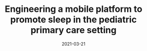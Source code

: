 ---
articlename2: sleepy02
title: >-
  Engineering a mobile platform to promote sleep in the pediatric primary care setting 
date: '2021-03-21'
summary: >-
  A mobile health platform that can capture sleep data and remotely communicate with families was developed and deployed. Promising candidate intervention components will be further investigated under the optimization phase of the MOST framework. 
authors: >-
   Mitchell JA, Morales KH, Williamson AA, Huffnagle N, Eck C, Jawahar A, Juste L, Fiks AG, Zemel BS, Dinges DF.
externallink: 'https://pubmed.ncbi.nlm.nih.gov/33981997/'
journal: Sleep Adv
---